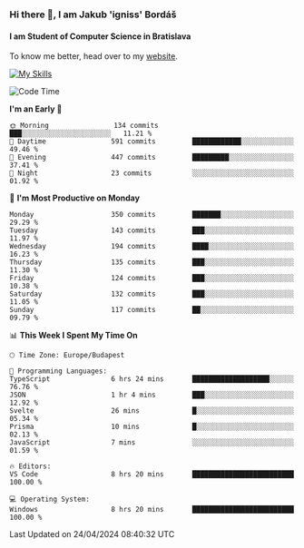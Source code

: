 ### Hi there 👋, I am Jakub 'igniss' Bordáš

#### I am Student of Computer Science in Bratislava
To know me better, head over to my [website](https://bordas.sk).

[![My Skills](https://skillicons.dev/icons?i=js,html,css,figma,svelte,java,kotlin,python,postgresql,typescript,nest,nodejs)](https://bordas.sk)


<!--START_SECTION:waka-->
![Code Time](http://img.shields.io/badge/Code%20Time-1%2C475%20hrs%2037%20mins-blue)

**I'm an Early 🐤** 

```text
🌞 Morning                134 commits         ███░░░░░░░░░░░░░░░░░░░░░░   11.21 % 
🌆 Daytime                591 commits         ████████████░░░░░░░░░░░░░   49.46 % 
🌃 Evening                447 commits         █████████░░░░░░░░░░░░░░░░   37.41 % 
🌙 Night                  23 commits          ░░░░░░░░░░░░░░░░░░░░░░░░░   01.92 % 
```
📅 **I'm Most Productive on Monday** 

```text
Monday                   350 commits         ███████░░░░░░░░░░░░░░░░░░   29.29 % 
Tuesday                  143 commits         ███░░░░░░░░░░░░░░░░░░░░░░   11.97 % 
Wednesday                194 commits         ████░░░░░░░░░░░░░░░░░░░░░   16.23 % 
Thursday                 135 commits         ███░░░░░░░░░░░░░░░░░░░░░░   11.30 % 
Friday                   124 commits         ███░░░░░░░░░░░░░░░░░░░░░░   10.38 % 
Saturday                 132 commits         ███░░░░░░░░░░░░░░░░░░░░░░   11.05 % 
Sunday                   117 commits         ██░░░░░░░░░░░░░░░░░░░░░░░   09.79 % 
```


📊 **This Week I Spent My Time On** 

```text
🕑︎ Time Zone: Europe/Budapest

💬 Programming Languages: 
TypeScript               6 hrs 24 mins       ███████████████████░░░░░░   76.76 % 
JSON                     1 hr 4 mins         ███░░░░░░░░░░░░░░░░░░░░░░   12.92 % 
Svelte                   26 mins             █░░░░░░░░░░░░░░░░░░░░░░░░   05.34 % 
Prisma                   10 mins             █░░░░░░░░░░░░░░░░░░░░░░░░   02.13 % 
JavaScript               7 mins              ░░░░░░░░░░░░░░░░░░░░░░░░░   01.59 % 

🔥 Editors: 
VS Code                  8 hrs 20 mins       █████████████████████████   100.00 % 

💻 Operating System: 
Windows                  8 hrs 20 mins       █████████████████████████   100.00 % 
```


 Last Updated on 24/04/2024 08:40:32 UTC
<!--END_SECTION:waka-->
